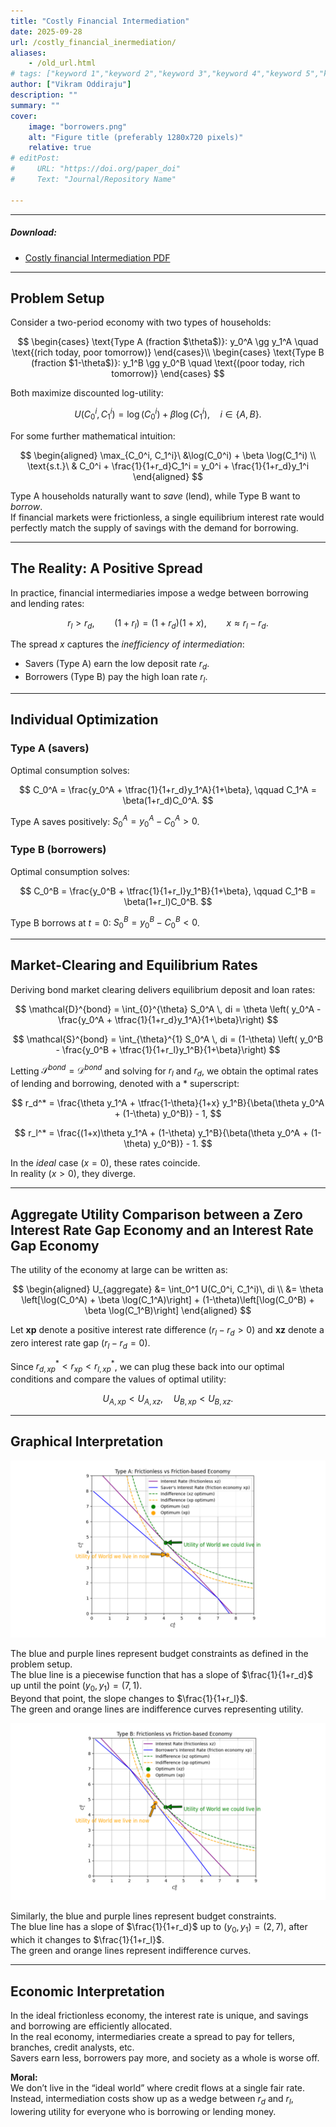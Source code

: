 ```yaml
---
title: "Costly Financial Intermediation" 
date: 2025-09-28
url: /costly_financial_inermediation/
aliases: 
    - /old_url.html
# tags: ["keyword 1","keyword 2","keyword 3","keyword 4","keyword 5","keyword 6","keyword 7","keyword 8"]
author: ["Vikram Oddiraju"]
description: "" 
summary: ""
cover:
    image: "borrowers.png"
    alt: "Figure title (preferably 1280x720 pixels)"
    relative: true
# editPost:
#     URL: "https://doi.org/paper_doi"
#     Text: "Journal/Repository Name"

---
```


---

##### Download:

- [Costly financial Intermediation PDF](https://drive.google.com/file/d/1zNoX3oxUGnJ4UoHeG50j220SOHQ4oqOz/view)
<!-- - [Online appendix](appendix.pdf)
- [Code and data](https://github.com/paper_repo) -->

---

## Problem Setup

Consider a two-period economy with two types of households:

$$
\begin{cases}
\text{Type A (fraction $\theta$)}: y_0^A \gg y_1^A \quad \text{(rich today, poor tomorrow)}
\end{cases}\\
\begin{cases}
\text{Type B (fraction $1-\theta$)}: y_1^B \gg y_0^B \quad \text{(poor today, rich tomorrow)}
\end{cases}
$$

Both maximize discounted log-utility:

$$
U(C_0^i, C_1^i) = \log(C_0^i) + \beta \log(C_1^i), \quad i \in \{A,B\}.
$$

For some further mathematical intuition:

$$
\begin{aligned}
\max_{C_0^i, C_1^i}\ &\log(C_0^i) + \beta \log(C_1^i) \\
\text{s.t.}\ & C_0^i + \frac{1}{1+r_d}C_1^i = y_0^i + \frac{1}{1+r_d}y_1^i
\end{aligned}
$$

Type A households naturally want to *save* (lend), while Type B want to *borrow*.  
If financial markets were frictionless, a single equilibrium interest rate would perfectly match the supply of savings with the demand for borrowing.

---

## The Reality: A Positive Spread

In practice, financial intermediaries impose a wedge between borrowing and lending rates:

$$
r_l > r_d, \qquad (1+r_l) = (1+r_d)(1+x), \qquad x \approx r_l - r_d.
$$

The spread $x$ captures the *inefficiency of intermediation*:

- Savers (Type A) earn the low deposit rate $r_d$.  
- Borrowers (Type B) pay the high loan rate $r_l$.  

---

## Individual Optimization

### Type A (savers)

Optimal consumption solves:

$$
C_0^A = \frac{y_0^A + \tfrac{1}{1+r_d}y_1^A}{1+\beta}, \qquad
C_1^A = \beta(1+r_d)C_0^A.
$$

Type A saves positively: $S_0^A = y_0^A - C_0^A > 0$.

### Type B (borrowers)

Optimal consumption solves:

$$
C_0^B = \frac{y_0^B + \tfrac{1}{1+r_l}y_1^B}{1+\beta}, \qquad
C_1^B = \beta(1+r_l)C_0^B.
$$

Type B borrows at $t=0$: $S_0^B = y_0^B - C_0^B < 0$.

---

## Market-Clearing and Equilibrium Rates

Deriving bond market clearing delivers equilibrium deposit and loan rates:

$$
\mathcal{D}^{bond} = \int_{0}^{\theta} S_0^A \, di = \theta \left( y_0^A -   \frac{y_0^A + \tfrac{1}{1+r_d}y_1^A}{1+\beta}\right)
$$

$$
\mathcal{S}^{bond} = \int_{\theta}^{1} S_0^A \, di = (1-\theta) \left( y_0^B -  \frac{y_0^B + \tfrac{1}{1+r_l}y_1^B}{1+\beta}\right)
$$

Letting $\mathcal{S}^{bond} = \mathcal{D}^{bond}$ and solving for $r_l$ and $r_d$, we obtain the optimal rates of lending and borrowing, denoted with a $*$ superscript:

$$
r_d^* = \frac{\theta y_1^A + \tfrac{1-\theta}{1+x} y_1^B}{\beta(\theta y_0^A + (1-\theta) y_0^B)} - 1,
$$

$$
r_l^* = \frac{(1+x)\theta y_1^A + (1-\theta) y_1^B}{\beta(\theta y_0^A + (1-\theta) y_0^B)} - 1.
$$

In the *ideal* case ($x=0$), these rates coincide.  
In reality ($x>0$), they diverge.

---

## Aggregate Utility Comparison between a Zero Interest Rate Gap Economy and an Interest Rate Gap Economy

The utility of the economy at large can be written as:

$$
\begin{aligned}
U_{aggregate} &= \int_0^1 U(C_0^i, C_1^i)\, di \\
&= \theta \left[\log(C_0^A) + \beta \log(C_1^A)\right] + (1-\theta)\left[\log(C_0^B) + \beta \log(C_1^B)\right]
\end{aligned}
$$

Let **xp** denote a positive interest rate difference ($r_l - r_d > 0$) and **xz** denote a zero interest rate gap ($r_l - r_d = 0$).  

Since $r_{d,xp}^* < r_{xp} < r_{l,xp}^*$, we can plug these back into our optimal conditions and compare the values of optimal utility:

$$
U_{A, xp} < U_{A,xz}, \quad U_{B,xp} < U_{B, xz}.
$$

---

## Graphical Interpretation

![Savers graph](savers.png)

The blue and purple lines represent budget constraints as defined in the problem setup.  
The blue line is a piecewise function that has a slope of $\frac{1}{1+r_d}$ up until the point $(y_0, y_1) = (7,1)$.  
Beyond that point, the slope changes to $\frac{1}{1+r_l}$.  
The green and orange lines are indifference curves representing utility.

![Borrowers graph](borrowers.png)

Similarly, the blue and purple lines represent budget constraints.  
The blue line has a slope of $\frac{1}{1+r_d}$ up to $(y_0, y_1) = (2,7)$, after which it changes to $\frac{1}{1+r_l}$.  
The green and orange lines represent indifference curves.

---

## Economic Interpretation

In the ideal frictionless economy, the interest rate is unique, and savings and borrowing are efficiently allocated.  
In the real economy, intermediaries create a spread to pay for tellers, branches, credit analysts, etc.  
Savers earn less, borrowers pay more, and society as a whole is worse off.

**Moral:**  
We don’t live in the “ideal world” where credit flows at a single fair rate.  
Instead, intermediation costs show up as a wedge between $r_d$ and $r_l$, lowering utility for everyone who is borrowing or lending money.


<!-- ![](sisyphus.png) -->



<!-- 
Author 1, Author 2. Year. "Title." *Journal* Volume (Issue): First page–Last page. https://doi.org/paper_doi.

```BibTeX
@article{AAYY,
author = {Author 1 and Author 2},
doi = {paper_doi},
journal = {Journal},
number = {Issue},
pages = {XXX--YYY},
title = {Title},
volume = {Volume},
year = {Year}}
``` -->
